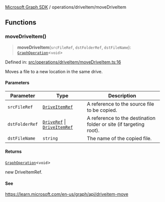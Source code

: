 [Microsoft Graph SDK](../../README.md) / operations/driveItem/moveDriveItem

## Functions

### moveDriveItem()

> **moveDriveItem**(`srcFileRef`, `dstFolderRef`, `dstFileName`): [`GraphOperation`](../../GraphOperation.md#graphoperation)\<`void`\>

Defined in: [src/operations/driveItem/moveDriveItem.ts:16](https://github.com/Future-Secure-AI/microsoft-graph/blob/main/src/operations/driveItem/moveDriveItem.ts#L16)

Moves a file to a new location in the same drive.

#### Parameters

| Parameter | Type | Description |
| ------ | ------ | ------ |
| `srcFileRef` | [`DriveItemRef`](../../DriveItemRef.md#driveitemref) | A reference to the source file to be copied. |
| `dstFolderRef` | [`DriveRef`](../../DriveRef.md#driveref) \| [`DriveItemRef`](../../DriveItemRef.md#driveitemref) | A reference to the destination folder or site (if targeting root). |
| `dstFileName` | `string` | The name of the copied file. |

#### Returns

[`GraphOperation`](../../GraphOperation.md#graphoperation)\<`void`\>

new DriveItemRef.

#### See

https://learn.microsoft.com/en-us/graph/api/driveitem-move
